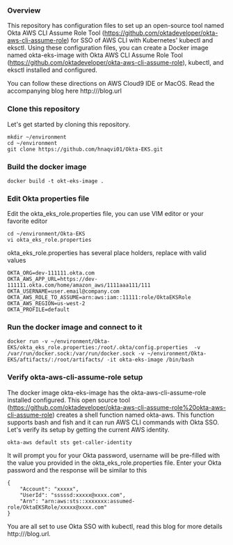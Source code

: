 ### Overview
This repository has configuration files to set up an open-source tool named Okta AWS CLI Assume Role Tool (https://github.com/oktadeveloper/okta-aws-cli-assume-role) for SSO of AWS CLI with Kubernetes' kubectl and eksctl. Using these configuration files, you can create a Docker image named okta-eks-image with Okta AWS CLI Assume Role Tool (https://github.com/oktadeveloper/okta-aws-cli-assume-role), kubectl, and eksctl installed and configured. 

 You can follow these directions on AWS Cloud9 IDE or MacOS. Read the accompanying blog here http:///blog.url
 

### Clone this repository
Let's get started by cloning this repository.
```
mkdir ~/environment
cd ~/environment 
git clone https://github.com/hnaqvi01/Okta-EKS.git
```

### Build the docker image
```
docker build -t okt-eks-image .
```

### Edit Okta properties file 

Edit the okta_eks_role.properties file, you can use VIM editor or your favorite editor
```
cd ~/environment/Okta-EKS
vi okta_eks_role.properties
```

okta_eks_role.properties has several place holders, replace with valid values

```
OKTA_ORG=dev-111111.okta.com
OKTA_AWS_APP_URL=https://dev-111111.okta.com/home/amazon_aws/1111aaa111/111
OKTA_USERNAME=user.email@company.com
OKTA_AWS_ROLE_TO_ASSUME=arn:aws:iam::11111:role/OktaEKSRole
OKTA_AWS_REGION=us-west-2
OKTA_PROFILE=default
```

### Run the docker image and connect to it
```
docker run -v ~/environment/Okta-EKS/okta_eks_role.properties:/root/.okta/config.properties  -v /var/run/docker.sock:/var/run/docker.sock -v ~/environment/Okta-EKS/aftifacts/:/root/artifacts/ -it okta-eks-image /bin/bash
```

### Verify okta-aws-cli-assume-role setup
The docker image okta-eks-image has the okta-aws-cli-assume-role installed configured. This open source tool (https://github.com/oktadeveloper/okta-aws-cli-assume-role%20okta-aws-cli-assume-role) creates a shell function named okta-aws. This function supports bash and fish and it can run AWS CLI commands with Okta SSO. Let's verify its setup by getting the current AWS identity.

```
okta-aws default sts get-caller-identity
```

 It will prompt you for your Okta password, username will be pre-filled with the value you provided in the okta_eks_role.properties file. Enter your Okta password and the response will be similar to this


```
{
    "Account": "xxxxx", 
    "UserId": "sssssd:xxxxx@xxxx.com", 
    "Arn": "arn:aws:sts::xxxxxxx:assumed-role/OktaEKSRole/xxxxx@xxxx.com"
}
```

You are all set to use Okta SSO with kubectl, read this blog for more details http:///blog.url. 
